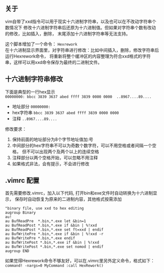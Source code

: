 ## 关于
vim自带了xxd指令可以用于现实十六进制字符串，以及也可以在不改动字符串个数情况下
修改十六进制字符串后还原为十六进制值。但如果对字符串个数有改动的修改，比如插入，删除，
末尾添加十六进制字符串等无法支持。

这个脚本增加了一个命令： `Hexrework`<br>
在十六进制显示界面里，对字符串进行修改：比如中间插入，删除，修改字符串后运行Hexrework命令，
将重新将整个缓冲区的内容整理为符合xxd格式的字符串，这样可以用xxd命令保存为最终的二进制文件。

## 十六进制字符串修改

下面是典型的一行hex显示<br>
`00000000: bbcc 3839 3637 abed ffff 3839 0000 0000  ..8967....89....`
- 地址部分   `00000000:`
- hex字符串  `bbcc 3839 3637 abed ffff 3839 0000 0000`                      
- 注释       `..8967....89....`

修改要求：
1. 保持前面的地址部分为8个字节地址值加:号
2. 中间部分的hex字符串不可以为奇数个数字符，可以不用空格或者间隔一个空格，
   但不可以出现两个及两个以上的连续空格
3. 注释部分以两个空格开始，可以忽略不用注释
4. 如果格式非法，会有提示，不会进行修改

## .vimrc 配置
   首先需要修改.vimrc，加入以下代码,  打开bin和exe文件时自动转换为十六进制显示，
   保存时自动恢复为原来的二进制内容，其他格式按需添加

   ```
   "binary file, use xxd to hex editing
   augroup Binary
   au!
   au BufReadPre  *.bin,*.exe let &bin=1
   au BufReadPost *.bin,*.exe if &bin | %!xxd
   au BufReadPost *.bin,*.exe set ft=xxd | endif
   au BufWritePre *.bin,*.exe if &bin | %!xxd -r
   au BufWritePre *.bin,*.exe endif
   au BufWritePost *.bin,*.exe if &bin | %!xxd
   au BufWritePost *.bin,*.exe set nomod | endif
   augroup END
   ```

   如果觉得Hexrework命令不够友好，可以在.vimrc里另外定义命令，格式如下：<br>
   `command! -nargs=0 MyCommand :call HexRework()`
